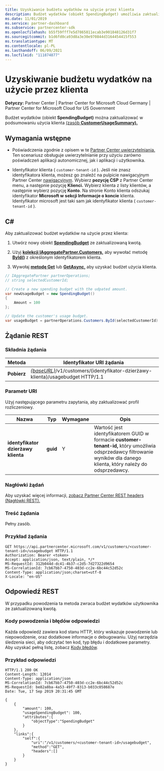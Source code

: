```yaml
---
title: Uzyskiwanie budżetu wydatków na użycie przez klienta
description: Budżet wydatków (obiekt SpendingBudget) umożliwia zaktualizowanie podsumowania użycia klienta (zasobu CustomerUsageSummary).
ms.date: 11/01/2019
ms.service: partner-dashboard
ms.subservice: partnercenter-sdk
ms.openlocfilehash: b55f59fff7e5d7865811ecab3e901848126d31f7
ms.sourcegitcommit: b1d6fd0ca93d8a3e30e970844d3164454415f553
ms.translationtype: MT
ms.contentlocale: pl-PL
ms.lasthandoff: 06/09/2021
ms.locfileid: "111874877"
---
```

# <a name="get-a-customers-usage-spending-budget"></a>Uzyskiwanie budżetu wydatków na użycie przez klienta

**Dotyczy:** Partner Center | Partner Center for Microsoft Cloud Germany | Partner Center for Microsoft Cloud for US Government

Budżet wydatków (obiekt **SpendingBudget)** można zaktualizować w podsumowaniu użycia klienta [(zasób **CustomerUsageSummary).**](customer-usage-resources.md#customerusagesummary)

## <a name="prerequisites"></a>Wymagania wstępne

- Poświadczenia zgodnie z opisem w te [Partner Center uwierzytelniania.](partner-center-authentication.md) Ten scenariusz obsługuje uwierzytelnianie przy użyciu zarówno poświadczeń aplikacji autonomicznej, jak i aplikacji i użytkownika.

- Identyfikator klienta ( `customer-tenant-id` ). Jeśli nie znasz identyfikatora klienta, możesz go znaleźć na pulpicie nawigacyjnym Partner Center [nawigacyjnym](https://partner.microsoft.com/dashboard). Wybierz **pozycję CSP** z Partner Center menu, a następnie pozycję **Klienci.** Wybierz klienta z listy klientów, a następnie wybierz pozycję **Konto**. Na stronie Konto klienta odszukaj identyfikator **Microsoft w** **sekcji Informacje o koncie** klienta. Identyfikator microsoft jest taki sam jak identyfikator klienta ( `customer-tenant-id` ).

## <a name="c"></a>C\#

Aby zaktualizować budżet wydatków na użycie przez klienta:

1. Utwórz nowy obiekt [**SpendingBudget**](/dotnet/api/microsoft.store.partnercenter.models.usage.spendingbudget) ze zaktualizowaną kwotą.

2. Użyj [**kolekcji IAggregatePartner.Customers,**](/dotnet/api/microsoft.store.partnercenter.customers.icustomercollection) aby wywołać metodę [**ById()**](/dotnet/api/microsoft.store.partnercenter.customers.icustomercollection.byid) z określonym identyfikatorem klienta.

3. Wywołaj [**metodę Get**](/dotnet/api/microsoft.store.partnercenter.subscribedskus.icustomersubscribedskucollection.get) lub [**GetAsync,**](/dotnet/api/microsoft.store.partnercenter.subscribedskus.icustomersubscribedskucollection.getasync) aby uzyskać budżet użycia klienta.

``` csharp
// IAggregatePartner partnerOperations;
// string selectedCustomerId;

// Create a new spending budget with the udpated amount.
var newUsageBudget = new SpendingBudget()
{
    Amount = 100
};

// Update the customer's usage budget.
var usageBudget = partnerOperations.Customers.ById(selectedCustomerId).UsageBudget.Get();
```

## <a name="rest-request"></a>Żądanie REST

### <a name="request-syntax"></a>Składnia żądania

| Metoda    | Identyfikator URI żądania                                                                                             |
|-----------|---------------------------------------------------------------------------------------------------------|
| **Pobierz** | [*{baseURL}*](partner-center-rest-urls.md)/v1/customers/{identyfikator-dzierżawy-klienta}/usagebudget HTTP/1.1 |

### <a name="uri-parameter"></a>Parametr URI

Użyj następującego parametru zapytania, aby zaktualizować profil rozliczeniowy.

| Nazwa                   | Typ     | Wymagane | Opis                                                                                                                                            |
|------------------------|----------|----------|--------------------------------------------------------------------------------------------------------------------------------------------------------|
| **identyfikator dzierżawy klienta** | **guid** | Y        | Wartość jest identyfikatorem GUID w formacie **customer-tenant-id,** który umożliwia odsprzedawcy filtrowanie wyników dla danego klienta, który należy do odsprzedawcy. |

### <a name="request-headers"></a>Nagłówki żądań

Aby uzyskać więcej informacji, [zobacz Partner Center REST headers (Nagłówki REST).](headers.md)

### <a name="request-body"></a>Treść żądania

Pełny zasób.

### <a name="request-example"></a>Przykład żądania

```http
GET https://api.partnercenter.microsoft.com/v1/customers/<customer-tenant-id>/usagebudget HTTP/1.1
Authorization: Bearer <token>
Accept: application/json, text/plain, */*
MS-RequestId: 312b044d-dc41-4b37-c2d5-7d27322d9654
MS-CorrelationId: 7cb67bb7-4750-403d-cc2e-6bc44c52d52c
Content-Type: application/json;charset=utf-8
X-Locale: "en-US"
```

## <a name="rest-response"></a>Odpowiedź REST

W przypadku powodzenia ta metoda zwraca budżet wydatków użytkownika ze zaktualizowaną kwotą.

### <a name="response-success-and-error-codes"></a>Kody powodzenia i błędów odpowiedzi

Każda odpowiedź zawiera kod stanu HTTP, który wskazuje powodzenie lub niepowodzenie, oraz dodatkowe informacje o debugowaniu. Użyj narzędzia śledzenia sieci, aby odczytać ten kod, typ błędu i dodatkowe parametry. Aby uzyskać pełną listę, zobacz [Kody błędów](error-codes.md).

### <a name="response-example"></a>Przykład odpowiedzi

```http
HTTP/1.1 200 OK
Content-Length: 12014
Content-Type: application/json
MS-CorrelationId: 7cb67bb7-4750-403d-cc2e-6bc44c52d52c
MS-RequestId: be82a8ba-4a53-49f7-8313-b033c058687e
Date: Tue, 17 Sep 2019 20:31:45 GMT

{
    {
        "amount": 100,
        "usageSpendingBudget": 100,
        "attributes":{
            "objectType":"SpendingBudget"
        }
    },
    "links":{
        "self":{
            "uri":"/v1/customers/<customer-tenant-id>/usagebudget",
            "method":"GET",
            "headers":[]
        }
    }
}
```
